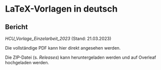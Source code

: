 # LaTeX-Vorlagen in deutsch


## Bericht

*HCU_Vorlage_Einzelarbeit_2023* (Stand: 21.03.2023)

Die vollständige PDF kann hier direkt angesehen werden.

Die ZIP-Datei (s. *Releases*) kann heruntergeladen werden und auf Overleaf hochgeladen werden.
